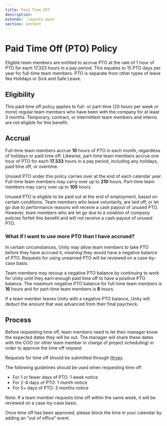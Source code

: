 ```yaml
---
title: Paid Time Off
description:
extends: _layouts.main
section: content
---
```


# Paid Time Off (PTO) Policy

Eligible team members are entitled to accrue PTO at the rate of 1 hour of PTO for each 17.333 hours in a pay period. This equates to 15 PTO days per year for full-time team members. PTO is separate from other types of leave like Holidays or Sick and Safe Leave.

## Eligibility

This paid time off policy applies to full- or part-time (20 hours per week or more) regular team members who have been with the company for at least 3 months. Temporary, contract, or intermittent team members and interns are not eligible for this benefit.

## Accrual

Full-time team members accrue __10__ hours of PTO in each month, regardless of holidays or paid time off. Likewise, part-time team members accrue one hour of PTO for each __17.333__ hours in a pay period, including any holidays, paid time off, or overtime.

Unused PTO under this policy carries over at the end of each calendar year. Full-time team members may carry over up to __210__ hours. Part-time team members may carry over up to __105__ hours.

Unused PTO is eligible to be paid out at the end of employment, based on certain conditions. Team members who leave voluntarily, are laid off, or let go due to performance reasons will receive a cash payout of unused PTO. However, team members who are let go due to a violation of company policies forfeit this benefit and will not receive a cash payout of unused PTO.

### What if I want to use more PTO than I have accrued?

In certain circumstances, Unity may allow team members to take PTO before they have accrued it, meaning they would have a negative balance of PTO. Requests for using unearned PTO will be reviewed on a case-by-case basis.

Team members may recoup a negative PTO balance by continuing to work for Unity until they earn enough paid time off to have a positive PTO balance. The maximum negative PTO balance for full-time team members is __16__ hours and for part-time team members is __8__ hours.

If a team member leaves Unity with a negative PTO balance, Unity will deduct the amount that was advanced from their final paycheck.

## Process

Before requesting time off, team members need to let their manager know the expected dates they will be out. The manager will share these dates with the COO (or other team member in charge of project scheduling) in order to approve the time off request.

Requests for time off should be submitted through [Hrvey](https://www.hrvey.com/dashboard).

The following guidelines should be used when requesting time off:

- For 1 or fewer days of PTO: 1 week notice
- For 2-4 days of PTO: 1 month notice
- For 5+ days of PTO: 3 months notice

Note: If a team member requests time off within the same week, it will be reviewed on a case-by-case basis.

Once time off has been approved, please block the time in your calendar by adding an "out of office" event.
